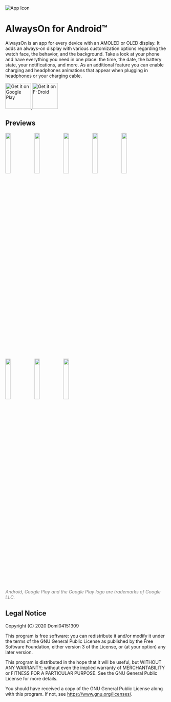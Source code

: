 ![App Icon](https://raw.githubusercontent.com/Domi04151309/AlwaysOn/master/app/src/main/res/mipmap-xxxhdpi/ic_launcher.png)
# AlwaysOn for Android™
AlwaysOn is an app for every device with an AMOLED or OLED display.
It adds an always-on display with various customization options regarding the watch face, the behavior, and the background.
Take a look at your phone and have everything you need in one place: the time, the date, the battery state, your notifications, and more.
As an additional feature you can enable charging and headphones animations that appear when plugging in headphones or your charging cable.

<a href='https://play.google.com/store/apps/details?id=io.github.domi04151309.alwayson'>
  <img src='https://play.google.com/intl/en_us/badges/images/generic/en_badge_web_generic.png'
  alt='Get it on Google Play'
  height="80"/>
</a>
<a href="https://f-droid.org/packages/io.github.domi04151309.alwayson">
  <img src="https://fdroid.gitlab.io/artwork/badge/get-it-on.png"
  alt="Get it on F-Droid"
  height="80"/>
</a>

## Previews
<img src="https://domi04151309.github.io/images/Android/AlwaysOn1.jpg" width="18%" /><img src="https://domi04151309.github.io/images/Android/AlwaysOn2.jpg" width="18%" /><img src="https://domi04151309.github.io/images/Android/AlwaysOn3.jpg" width="18%" /><img src="https://domi04151309.github.io/images/Android/AlwaysOn4.jpg" width="18%" /><img src="https://domi04151309.github.io/images/Android/AlwaysOn5.jpg" width="18%" /><img src="https://domi04151309.github.io/images/Android/AlwaysOn6.jpg" width="18%" /><img src="https://domi04151309.github.io/images/Android/AlwaysOn7.jpg" width="18%" /><img src="https://domi04151309.github.io/images/Android/AlwaysOn8.jpg" width="18%" />

<i style="color:gray;">Android, Google Play and the Google Play logo are trademarks of Google LLC.</i>

## Legal Notice
Copyright (C) 2020 Domi04151309

This program is free software: you can redistribute it and/or modify
it under the terms of the GNU General Public License as published by
the Free Software Foundation, either version 3 of the License, or
(at your option) any later version.

This program is distributed in the hope that it will be useful,
but WITHOUT ANY WARRANTY; without even the implied warranty of
MERCHANTABILITY or FITNESS FOR A PARTICULAR PURPOSE.  See the
GNU General Public License for more details.

You should have received a copy of the GNU General Public License
along with this program.  If not, see <https://www.gnu.org/licenses/>.
